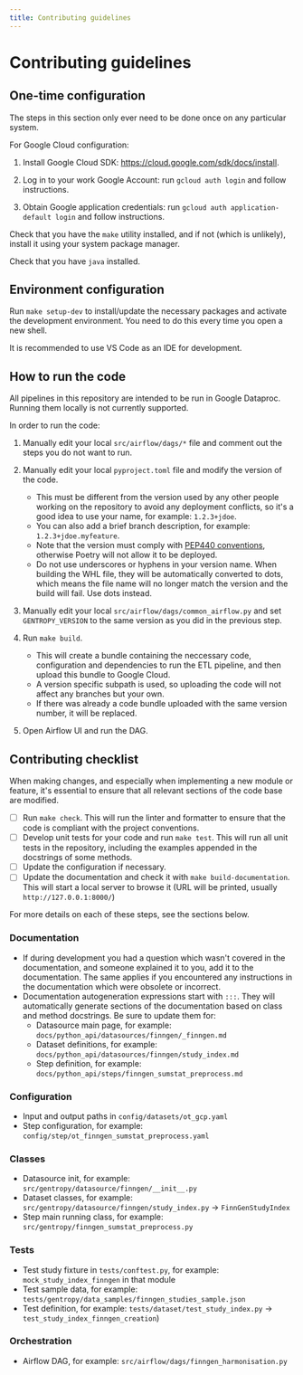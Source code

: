 ```yaml
---
title: Contributing guidelines
---
```


# Contributing guidelines

## One-time configuration

The steps in this section only ever need to be done once on any particular system.

For Google Cloud configuration:

1. Install Google Cloud SDK: https://cloud.google.com/sdk/docs/install.

1. Log in to your work Google Account: run `gcloud auth login` and follow instructions.

1. Obtain Google application credentials: run `gcloud auth application-default login` and follow instructions.

Check that you have the `make` utility installed, and if not (which is unlikely), install it using your system package manager.

Check that you have `java` installed.

## Environment configuration

Run `make setup-dev` to install/update the necessary packages and activate the development environment. You need to do this every time you open a new shell.

It is recommended to use VS Code as an IDE for development.

## How to run the code

All pipelines in this repository are intended to be run in Google Dataproc. Running them locally is not currently supported.

In order to run the code:

1. Manually edit your local `src/airflow/dags/*` file and comment out the steps you do not want to run.

2. Manually edit your local `pyproject.toml` file and modify the version of the code.

   - This must be different from the version used by any other people working on the repository to avoid any deployment conflicts, so it's a good idea to use your name, for example: `1.2.3+jdoe`.
   - You can also add a brief branch description, for example: `1.2.3+jdoe.myfeature`.
   - Note that the version must comply with [PEP440 conventions](https://peps.python.org/pep-0440/#normalization), otherwise Poetry will not allow it to be deployed.
   - Do not use underscores or hyphens in your version name. When building the WHL file, they will be automatically converted to dots, which means the file name will no longer match the version and the build will fail. Use dots instead.

3. Manually edit your local `src/airflow/dags/common_airflow.py` and set `GENTROPY_VERSION` to the same version as you did in the previous step.

4. Run `make build`.

   - This will create a bundle containing the neccessary code, configuration and dependencies to run the ETL pipeline, and then upload this bundle to Google Cloud.
   - A version specific subpath is used, so uploading the code will not affect any branches but your own.
   - If there was already a code bundle uploaded with the same version number, it will be replaced.

5. Open Airflow UI and run the DAG.

## Contributing checklist

When making changes, and especially when implementing a new module or feature, it's essential to ensure that all relevant sections of the code base are modified.

- [ ] Run `make check`. This will run the linter and formatter to ensure that the code is compliant with the project conventions.
- [ ] Develop unit tests for your code and run `make test`. This will run all unit tests in the repository, including the examples appended in the docstrings of some methods.
- [ ] Update the configuration if necessary.
- [ ] Update the documentation and check it with `make build-documentation`. This will start a local server to browse it (URL will be printed, usually `http://127.0.0.1:8000/`)

For more details on each of these steps, see the sections below.

### Documentation

- If during development you had a question which wasn't covered in the documentation, and someone explained it to you, add it to the documentation. The same applies if you encountered any instructions in the documentation which were obsolete or incorrect.
- Documentation autogeneration expressions start with `:::`. They will automatically generate sections of the documentation based on class and method docstrings. Be sure to update them for:
  - Datasource main page, for example: `docs/python_api/datasources/finngen/_finngen.md`
  - Dataset definitions, for example: `docs/python_api/datasources/finngen/study_index.md`
  - Step definition, for example: `docs/python_api/steps/finngen_sumstat_preprocess.md`

### Configuration

- Input and output paths in `config/datasets/ot_gcp.yaml`
- Step configuration, for example: `config/step/ot_finngen_sumstat_preprocess.yaml`

### Classes

- Datasource init, for example: `src/gentropy/datasource/finngen/__init__.py`
- Dataset classes, for example: `src/gentropy/datasource/finngen/study_index.py` → `FinnGenStudyIndex`
- Step main running class, for example: `src/gentropy/finngen_sumstat_preprocess.py`

### Tests

- Test study fixture in `tests/conftest.py`, for example: `mock_study_index_finngen` in that module
- Test sample data, for example: `tests/gentropy/data_samples/finngen_studies_sample.json`
- Test definition, for example: `tests/dataset/test_study_index.py` → `test_study_index_finngen_creation`)

### Orchestration

- Airflow DAG, for example: `src/airflow/dags/finngen_harmonisation.py`
